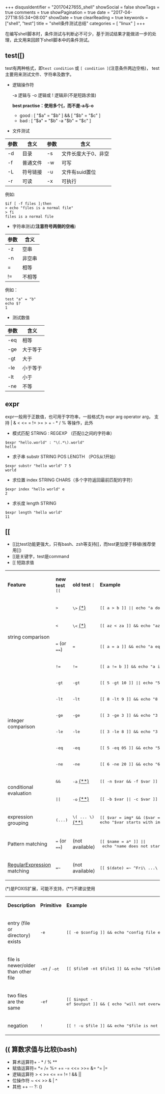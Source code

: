 +++
disqusIdentifier = "20170427655_shell"
showSocial = false
showTags = true
comments = true
showPagination = true
date = "2017-04-27T18:55:34+08:00"
showDate = true
clearReading = true
keywords = ["shell", "test"]
title = "shell条件测试总结"
categories = [ "linux" ]
+++

在编写shell脚本时，条件测试与判断必不可少，基于测试结果才能做进一步的处理，此文用来回顾下shell脚本中的条件测试。
## test([)
test有两种格式，即```test condition``` 或 ```[ condition ]```(注意条件两边空格)，
test主要用来测试文件、字符串及数字。

- 逻辑操作符
	
	-a 逻辑与 -o 逻辑或 ! 逻辑非(不是短路求值)
	
	**best practise：使用多个[，而不是-a与-o**
	
	- good : [ "$a" = "$b" ] && [ "$b" = "$c" ]
	- bad : [ "$a" = "$b" -a "$b" = "$c" ]
- 文件测试

 参数|含义|参数|含义
----|----|----|----
-d|目录|-s|文件长度大于0、非空
-f|普通文件|-w|可写
-L|符号链接|-u|文件有suid置位
-r|可读|-x|可执行

例如:

```
$if [ -f files ];then
> echo "files is a normal file"
> fi
files is a normal file
```
- 字符串测试(**注意符号两侧的空格**)

 参数|含义
----|----
-z|空串
-n|非空串
=|相等
!=|不相等

例如：

```
test "a" = "b"
echo $?
1
```
- 测试数值

 参数|含义
----|----
-eq|相等
-ge|大于等于
-gt|大于
-le|小于等于
-lt|小于
-ne|不等

## expr

expr一般用于正数值，也可用于字符串，一般格式为 expr arg operator arg，
支持 | &  <  <=  =  !=  >=  >  +  -  *  /  % 等操作，此外

- 模式匹配 STRING : REGEXP （匹配\(\)之间的字符串）

```
$expr "hello.world" : "\(.*\).world"
hello
```
- 求子串 substr STRING POS LENGTH （POS从1开始）

```
$expr substr "hello world" 7 5
world
```
- 求位置 index STRING CHARS（多个字符返回最前匹配的字符）

```
$expr index "hello world" e
2
```
- 求长度 length STRING

```
$expr length "hello world"
11
```

## [[

- [[比test功能更强大，只有bash、zsh等支持[[，而test更加便于移植(推荐使用[[)
- [[是关键字，test是command
- [[ 短路求值

<table><tbody><tr>  <td><p class="line891"><strong>Feature</strong></p></td>
  <td><p class="line891"><strong>new test</strong> <tt>[[</tt></p></td>
  <td><p class="line891"><strong>old test</strong> <tt>[</tt></p></td>
  <td><p class="line891"><strong>Example</strong></p></td>
</tr>
<tr>  <td rowspan="4"><span class="anchor" id="line-28"></span><p class="line862">string comparison</p></td>
  <td><p class="line891"><tt>&gt;</tt></p></td>
  <td><p class="line891"><tt>\&gt;</tt> <a href="/BashFAQ/031#np">(*)</a></p></td>
  <td><p class="line891"><tt>[[&nbsp;a&nbsp;&gt;&nbsp;b&nbsp;]]&nbsp;||&nbsp;echo&nbsp;"a&nbsp;does&nbsp;not&nbsp;come&nbsp;after&nbsp;b"</tt></p></td>
</tr>
<tr>  <td><span class="anchor" id="line-29"></span><p class="line891"><tt>&lt;</tt></p></td>
  <td><p class="line891"><tt>\&lt;</tt> <a href="/BashFAQ/031#np">(*)</a></p></td>
  <td><p class="line891"><tt>[[&nbsp;az&nbsp;&lt;&nbsp;za&nbsp;]]&nbsp;&amp;&amp;&nbsp;echo&nbsp;"az&nbsp;comes&nbsp;before&nbsp;za"</tt></p></td>
</tr>
<tr>  <td><span class="anchor" id="line-30"></span><p class="line891"><tt>=</tt> (or <tt>==</tt>)</p></td>
  <td><p class="line891"><tt>=</tt></p></td>
  <td><p class="line891"><tt>[[&nbsp;a&nbsp;=&nbsp;a&nbsp;]]&nbsp;&amp;&amp;&nbsp;echo&nbsp;"a&nbsp;equals&nbsp;a"</tt></p></td>
</tr>
<tr>  <td><span class="anchor" id="line-31"></span><p class="line891"><tt>!=</tt></p></td>
  <td><p class="line891"><tt>!=</tt></p></td>
  <td><p class="line891"><tt>[[&nbsp;a&nbsp;!=&nbsp;b&nbsp;]]&nbsp;&amp;&amp;&nbsp;echo&nbsp;"a&nbsp;is&nbsp;not&nbsp;equal&nbsp;to&nbsp;b"</tt></p></td>
</tr>
<tr>  <td rowspan="6"><span class="anchor" id="line-32"></span><p class="line862">integer comparison</p></td>
  <td><p class="line891"><tt>-gt</tt></p></td>
  <td><p class="line891"><tt>-gt</tt></p></td>
  <td><p class="line891"><tt>[[&nbsp;5&nbsp;-gt&nbsp;10&nbsp;]]&nbsp;||&nbsp;echo&nbsp;"5&nbsp;is&nbsp;not&nbsp;bigger&nbsp;than&nbsp;10"</tt></p></td>
</tr>
<tr>  <td><span class="anchor" id="line-33"></span><p class="line891"><tt>-lt</tt></p></td>
  <td><p class="line891"><tt>-lt</tt></p></td>
  <td><p class="line891"><tt>[[&nbsp;8&nbsp;-lt&nbsp;9&nbsp;]]&nbsp;&amp;&amp;&nbsp;echo&nbsp;"8&nbsp;is&nbsp;less&nbsp;than&nbsp;9"</tt></p></td>
</tr>
<tr>  <td><span class="anchor" id="line-34"></span><p class="line891"><tt>-ge</tt></p></td>
  <td><p class="line891"><tt>-ge</tt></p></td>
  <td><p class="line891"><tt>[[&nbsp;3&nbsp;-ge&nbsp;3&nbsp;]]&nbsp;&amp;&amp;&nbsp;echo&nbsp;"3&nbsp;is&nbsp;greater&nbsp;than&nbsp;or&nbsp;equal&nbsp;to&nbsp;3"</tt></p></td>
</tr>
<tr>  <td><span class="anchor" id="line-35"></span><p class="line891"><tt>-le</tt></p></td>
  <td><p class="line891"><tt>-le</tt></p></td>
  <td><p class="line891"><tt>[[&nbsp;3&nbsp;-le&nbsp;8&nbsp;]]&nbsp;&amp;&amp;&nbsp;echo&nbsp;"3&nbsp;is&nbsp;less&nbsp;than&nbsp;or&nbsp;equal&nbsp;to&nbsp;8"</tt></p></td>
</tr>
<tr>  <td><span class="anchor" id="line-36"></span><p class="line891"><tt>-eq</tt></p></td>
  <td><p class="line891"><tt>-eq</tt></p></td>
  <td><p class="line891"><tt>[[&nbsp;5&nbsp;-eq&nbsp;05&nbsp;]]&nbsp;&amp;&amp;&nbsp;echo&nbsp;"5&nbsp;equals&nbsp;05"</tt></p></td>
</tr>
<tr>  <td><span class="anchor" id="line-37"></span><p class="line891"><tt>-ne</tt></p></td>
  <td><p class="line891"><tt>-ne</tt></p></td>
  <td><p class="line891"><tt>[[&nbsp;6&nbsp;-ne&nbsp;20&nbsp;]]&nbsp;&amp;&amp;&nbsp;echo&nbsp;"6&nbsp;is&nbsp;not&nbsp;equal&nbsp;to&nbsp;20"</tt></p></td>
</tr>
<tr>  <td rowspan="2"><span class="anchor" id="line-38"></span><p class="line862">conditional evaluation</p></td>
  <td><p class="line891"><tt>&amp;&amp;</tt></p></td>
  <td><p class="line891"><tt>-a</tt> <a href="/BashFAQ/031#np2">(**)</a></p></td>
  <td><p class="line891"><tt>[[&nbsp;-n&nbsp;$var&nbsp;&amp;&amp;&nbsp;-f&nbsp;$var&nbsp;]]&nbsp;&amp;&amp;&nbsp;echo&nbsp;"$var&nbsp;is&nbsp;a&nbsp;file"</tt></p></td>
</tr>
<tr>  <td><span class="anchor" id="line-39"></span><p class="line891"><tt>||</tt></p></td>
  <td><p class="line891"><tt>-o</tt> <a href="/BashFAQ/031#np2">(**)</a></p></td>
  <td><p class="line891"><tt>[[&nbsp;-b&nbsp;$var&nbsp;||&nbsp;-c&nbsp;$var&nbsp;]]&nbsp;&amp;&amp;&nbsp;echo&nbsp;"$var&nbsp;is&nbsp;a&nbsp;device"</tt></p></td>
</tr>
<tr>  <td><span class="anchor" id="line-40"></span><p class="line862">expression grouping</p></td>
  <td><p class="line891"><tt>(...)</tt></p></td>
  <td><p class="line891"><tt>\(&nbsp;...&nbsp;\)</tt> <a href="/BashFAQ/031#np2">(**)</a></p></td>
  <td><p class="line891"><tt>[[&nbsp;$var&nbsp;=&nbsp;img*&nbsp;&amp;&amp;&nbsp;($var&nbsp;=&nbsp;*.png&nbsp;||&nbsp;$var&nbsp;=&nbsp;*.jpg)&nbsp;]]&nbsp;&amp;&amp;</tt><br>
<tt>echo&nbsp;"$var&nbsp;starts&nbsp;with&nbsp;img&nbsp;and&nbsp;ends&nbsp;with&nbsp;.jpg&nbsp;or&nbsp;.png"</tt></p></td>
</tr>
<tr>  <td><span class="anchor" id="line-41"></span><p class="line862">Pattern matching</p></td>
  <td><p class="line891"><tt>=</tt> (or <tt>==</tt>)</p></td>
  <td><p class="line862">(not available)</p></td>
  <td><p class="line891"><tt>[[&nbsp;$name&nbsp;=&nbsp;a*&nbsp;]]&nbsp;||&nbsp;echo&nbsp;"name&nbsp;does&nbsp;not&nbsp;start&nbsp;with&nbsp;an&nbsp;'a':&nbsp;$name"</tt></p></td>
</tr>
<tr>  <td><span class="anchor" id="line-42"></span><p class="line891"><a href="/RegularExpression">RegularExpression</a> matching</p></td>
  <td><p class="line891"><tt>=~</tt></p></td>
  <td><p class="line862">(not available)</p></td>
  <td><p class="line891"><tt>[[&nbsp;$(date)&nbsp;=~&nbsp;^Fri\&nbsp;...\&nbsp;13&nbsp;]]&nbsp;&amp;&amp;&nbsp;echo&nbsp;"It's&nbsp;Friday&nbsp;the&nbsp;13th!"</tt></p></td>
</tr>
</tbody></table>
(*)是POXIS扩展，可能不支持，(**)不建议使用

<table><tbody><tr>  <td><p class="line891"><strong>Description</strong></p></td>
  <td><p class="line891"><strong>Primitive</strong></p></td>
  <td><p class="line891"><strong>Example</strong></p></td>
</tr>
<tr>  <td><span class="anchor" id="line-55"></span><p class="line862">entry (file or directory) exists</p></td>
  <td><p class="line891"><tt>-e</tt></p></td>
  <td><p class="line891"><tt>[[&nbsp;-e&nbsp;$config&nbsp;]]&nbsp;&amp;&amp;&nbsp;echo&nbsp;"config&nbsp;file&nbsp;exists:&nbsp;$config"</tt></p></td>
</tr>
<tr>  <td><span class="anchor" id="line-56"></span><p class="line862">file is newer/older than other file</p></td>
  <td><p class="line891"><tt>-nt</tt> / <tt>-ot</tt></p></td>
  <td><p class="line891"><tt>[[&nbsp;$file0&nbsp;-nt&nbsp;$file1&nbsp;]]&nbsp;&amp;&amp;&nbsp;echo&nbsp;"$file0&nbsp;is&nbsp;newer&nbsp;than&nbsp;$file1"</tt></p></td>
</tr>
<tr>  <td><span class="anchor" id="line-57"></span><p class="line862">two files are the same</p></td>
  <td><p class="line891"><tt>-ef</tt></p></td>
  <td><p class="line891"><tt>[[&nbsp;$input&nbsp;-ef&nbsp;$output&nbsp;]]&nbsp;&amp;&amp;&nbsp;{&nbsp;echo&nbsp;"will&nbsp;not&nbsp;overwrite&nbsp;input&nbsp;file:&nbsp;$input";&nbsp;exit&nbsp;1;&nbsp;}&nbsp;</tt></p></td>
</tr>
<tr>  <td><span class="anchor" id="line-58"></span><p class="line862">negation</p></td>
  <td><p class="line891"><tt>!</tt></p></td>
  <td><p class="line891"><tt>[[&nbsp;!&nbsp;-u&nbsp;$file&nbsp;]]&nbsp;&amp;&amp;&nbsp;echo&nbsp;"$file&nbsp;is&nbsp;not&nbsp;a&nbsp;setuid&nbsp;file"</tt></p></td>
</tr>
</tbody></table>

## (( 算数求值与比较(bash)

 - 算术运算符+ - * / % **
 - 赋值运算符= *= /= %= += -= <<= >>= &= ^= |=
 - 逻辑运算符	> < >= <= == != ! && ||
 - 位操作符 ~ << >> & | ^
 - 其他 ++  -- ?: ()